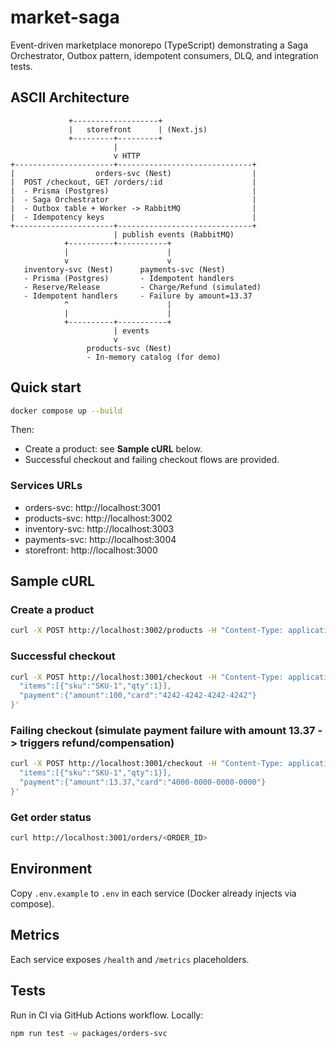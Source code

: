 # market-saga

Event-driven marketplace monorepo (TypeScript) demonstrating a Saga Orchestrator, Outbox pattern, idempotent consumers, DLQ, and integration tests.

## ASCII Architecture

```
             +-------------------+
             |   storefront      | (Next.js)
             +---------+---------+
                       |
                       v HTTP
+----------------------+------------------------------+
|                  orders-svc (Nest)                  |
|  POST /checkout, GET /orders/:id                    |
|  - Prisma (Postgres)                                |
|  - Saga Orchestrator                                |
|  - Outbox table + Worker -> RabbitMQ                |
|  - Idempotency keys                                 |
+----------------------+------------------------------+
                       | publish events (RabbitMQ)
            +----------+-----------+
            |                      |
            v                      v
   inventory-svc (Nest)      payments-svc (Nest)
   - Prisma (Postgres)       - Idempotent handlers
   - Reserve/Release         - Charge/Refund (simulated)
   - Idempotent handlers     - Failure by amount=13.37
            ^                      |
            |                      |
            +----------+-----------+
                       | events
                       v
                 products-svc (Nest)
                 - In-memory catalog (for demo)
```

## Quick start

```bash
docker compose up --build
```

Then:
- Create a product: see **Sample cURL** below.
- Successful checkout and failing checkout flows are provided.

### Services URLs
- orders-svc: http://localhost:3001
- products-svc: http://localhost:3002
- inventory-svc: http://localhost:3003
- payments-svc: http://localhost:3004
- storefront: http://localhost:3000

## Sample cURL

### Create a product
```bash
curl -X POST http://localhost:3002/products -H "Content-Type: application/json" -d '{"sku":"SKU-1","name":"Demo Widget","price":100,"stock":5}'
```

### Successful checkout
```bash
curl -X POST http://localhost:3001/checkout -H "Content-Type: application/json" -d '{
  "items":[{"sku":"SKU-1","qty":1}],
  "payment":{"amount":100,"card":"4242-4242-4242-4242"}
}'
```

### Failing checkout (simulate payment failure with amount 13.37 -> triggers refund/compensation)
```bash
curl -X POST http://localhost:3001/checkout -H "Content-Type: application/json" -d '{
  "items":[{"sku":"SKU-1","qty":1}],
  "payment":{"amount":13.37,"card":"4000-0000-0000-0000"}
}'
```

### Get order status
```bash
curl http://localhost:3001/orders/<ORDER_ID>
```

## Environment
Copy `.env.example` to `.env` in each service (Docker already injects via compose).

## Metrics
Each service exposes `/health` and `/metrics` placeholders.

## Tests
Run in CI via GitHub Actions workflow. Locally:
```bash
npm run test -w packages/orders-svc
```
